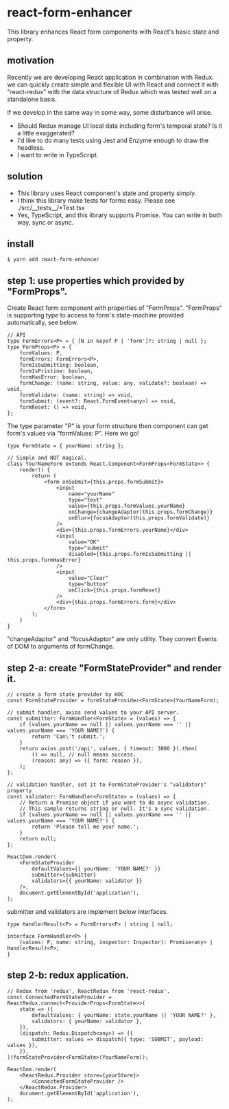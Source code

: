 # react-form-enhancer

This library enhances React form components with React's basic state and property.

## motivation

Recently we are developing React application in combination with Redux.
we can quickly create simple and flexible UI with React and connect it with "react-redux" 
with the data structure of Redux which was tested well on a standalone basis.

If we develop in the same way in some way, some disturbance will arise.

- Should Redux manage UI local data including form's temporal state? Is it a little exaggerated?
- I'd like to do many tests using Jest and Enzyme enough to draw the headless.
- I want to write in TypeScript.

## solution

- This library uses React component's state and property simply.
- I think this library make tests for forms easy. Please see ./src/\_\_tests\_\_/*Test.tsx
- Yes, TypeScript, and this library supports Promise. You can write in both way, sync or async.

## install

```
$ yarn add react-form-enhancer
```

## step 1: use properties which provided by "FormProps".  

Create React form component with properties of "FormProps". 
"FormProps" is supporting type to access to form's state-machine provided automatically, see below.

```JSX
// API
type FormErrors<P> = { [N in keyof P | 'form']?: string | null };
type FormProps<P> = {
    formValues: P,
    formErrors: FormErrors<P>,
    formIsSubmitting: boolean,
    formIsPristine: boolean,
    formHasError: boolean,
    formChange: (name: string, value: any, validate?: boolean) => void,
    formValidate: (name: string) => void,
    formSubmit: (event?: React.FormEvent<any>) => void,
    formReset: () => void,
};
```

The type parameter "P" is your form structure then component can get form's values via "formValues: P". Here we go!

```JSX
type FormState = { yourName: string };

// Simple and NOT magical.
class YourNameForm extends React.Component<FormProps<FormState>> {
    render() {
        return (
            <form onSubmit={this.props.formSubmit}>
                <input 
                    name="yourName"
                    type="text"
                    value={this.props.formValues.yourName}
                    onChange={changeAdaptor(this.props.formChange)}
                    onBlur={focusAdaptor(this.props.formValidate)}
                />
                <div>{this.props.formErrors.yourName}</div>
                <input
                    value="OK"
                    type="submit"
                    disabled={this.props.formIsSubmitting || this.props.formHasError}
                />
                <input
                    value="Clear"
                    type="button"
                    onClick={this.props.formReset}
                />
                <div>{this.props.formErrors.form}</div>
            </form>
        );
    }
}
```

"changeAdaptor" and "focusAdaptor" are only utility. They convert Events of DOM to arguments of formChange.

## step 2-a: create "FormStateProvider" and render it.

```JSX
// create a form state provider by HOC
const FormStateProvider = formStateProvider<FormState>(YourNameForm);

// submit handler, axios send values to your API server.
const submitter: FormHandler<FormState> = (values) => {
    if (values.yourName == null || values.yourName === '' || values.yourName === 'YOUR NAME?') {
        return 'Can\'t submit.';
    }
    return axios.post('/api', values, { timeout: 3000 }).then(
        () => null, // null means success.
        (reason: any) => ({ form: reason }),
    );    
};

// validation handler, set it to FormStateProvider's "validators" property 
const validator: FormHandler<FormState> = (values) => {
    // Return a Promise object if you want to do async validation.
    // This sample returns string or null. It's a sync validation.
    if (values.yourName == null || values.yourName === '' || values.yourName === 'YOUR NAME?') {
        return 'Please tell me your name.';
    }
    return null;
};

ReactDom.render(
    <FormStateProvider
        defaultValues={{ yourName: 'YOUR NAME?' }}
        submitter={submitter}
        validators={{ yourName: validator }}
    />,
    document.getElementById('application'),
);
```

submitter and validators are implement below interfaces.

```JSX
type HandlerResult<P> = FormErrors<P> | string | null;

interface FormHandler<P> {
    (values: P, name: string, inspector: Inspector): Promise<any> | HandlerResult<P>;
}
```

## step 2-b: redux application.

```JSX
// Redux from 'redux', ReactRedux from 'react-redux'.
const ConnectedFormStateProvider = ReactRedux.connect<ProviderProps<FormState>>(
    state => ({
        defaultValues: { yourName: state.yourName || 'YOUR NAME?' },
        validators: { yourName: validator },
    }),
    (dispatch: Redux.Dispatch<any>) => ({
        submitter: values => dispatch({ type: 'SUBMIT', payload: values }),
    }),
)(formStateProvider<FormState>(YourNameForm));

ReactDom.render(
    <ReactRedux.Provider store={yourStore}>
        <ConnectedFormStateProvider />
    </ReactRedux.Provider>
    document.getElementById('application'),
);
```
